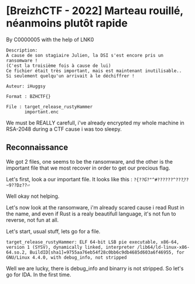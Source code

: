 # [BreizhCTF - 2022]  Marteau rouillé, néanmoins plutôt rapide

By C0000005 with the help of LNK0

    Description:
    A cause de son stagiaire Julien, la DSI s'est encore pris un ransomware !
    (C'est la troisième fois à cause de lui)
    Ce fichier était très important, mais est maintenant inutilisable..
    Si seulement quelqu'un arrivait à le déchiffrer !

    Auteur: iHuggsy

    Format : BZHCTF{}

    File : target_release_rustyHammer
           important.enc

We must be REALLY carefull, i've already encrypted my whole machine in RSA-2048 during a CTF cause i was too sleepy. 

## Reconnaissance 

We got 2 files, one seems to be the ransomware, and the other is the important file that we most recover in order to get our precious flag.


Let's first, look a our important file. It looks like this :
`?{??Ɠ?"^#??????^???ֳ??~9??Dz??⏎ `

Well okay not helping.


Let's now look at the ransomware, i'm already scared cause i read Rust in the name, and even if Rust is a realy beautifull language, it's not fun to reverse, not fun at all.

Let's start, usual stuff, lets go for a file.

`target_release_rustyHammer: ELF 64-bit LSB pie executable, x86-64, version 1 (SYSV), dynamically linked, interpreter /lib64/ld-linux-x86-64.so.2, BuildID[sha1]=9755aa76eb54f28c0bb6c9db4685d603a6f46955, for GNU/Linux 4.4.0, with debug_info, not stripped`

Well we are lucky, there is debug_info and binarry is not stripped. So let's go for IDA. In the first time. 

